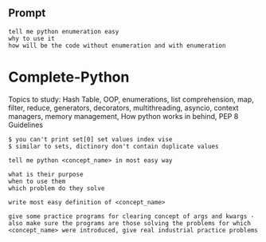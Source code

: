 ## Prompt
```
tell me python enumeration easy
why to use it
how will be the code without enumeration and with enumeration
```

# Complete-Python

Topics to study: Hash Table, OOP, enumerations, list comprehension, map, filter, reduce, generators, decorators, multithreading, asyncio, context managers, memory management, How python works in behind, PEP 8 Guidelines

```
$ you can't print set[0] set values index vise
$ similar to sets, dictinory don't contain duplicate values
```

```
tell me python <concept_name> in most easy way
```

```
what is their purpose
when to use them
which problem do they solve
```

```
write most easy definition of <concept_name>
```

```
give some practice programs for clearing concept of args and kwargs - also make sure the programs are those solving the problems for which <concept_name> were introduced, give real industrial practice problems
```
